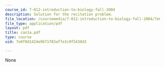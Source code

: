 ```yaml
---
course_id: 7-012-introduction-to-biology-fall-2004
description: Solution for the recitation problem.
file_location: /coursemedia/7-012-introduction-to-biology-fall-2004/7e0f0d1424e9671f83af7e3c9f5438d3_can1a.pdf
file_type: application/pdf
layout: pdf
title: can1a.pdf
type: course
uid: 7e0f0d1424e9671f83af7e3c9f5438d3

---
```

None